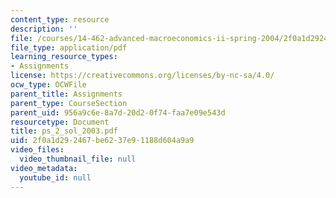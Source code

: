 ```yaml
---
content_type: resource
description: ''
file: /courses/14-462-advanced-macroeconomics-ii-spring-2004/2f0a1d292467be6237e91188d604a9a9_ps_2_sol_2003.pdf
file_type: application/pdf
learning_resource_types:
- Assignments
license: https://creativecommons.org/licenses/by-nc-sa/4.0/
ocw_type: OCWFile
parent_title: Assignments
parent_type: CourseSection
parent_uid: 956a9c6e-8a7d-20d2-0f74-faa7e09e543d
resourcetype: Document
title: ps_2_sol_2003.pdf
uid: 2f0a1d29-2467-be62-37e9-1188d604a9a9
video_files:
  video_thumbnail_file: null
video_metadata:
  youtube_id: null
---
```

